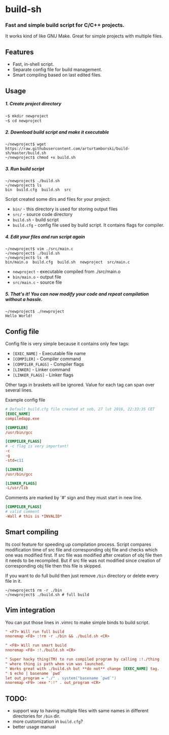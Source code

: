 build-sh
========
### Fast and simple build script for C/C++ projects.
It works kind of like GNU Make. Great for simple projects with multiple files.

## Features
  * Fast, in-shell script.
  * Separate config file for build management.
  * Smart compiling based on last edited files.

## Usage
##### 1. Create project directory
```bash
~$ mkdir newproject
~$ cd newproject
```


##### 2. Download build script and make it executable
```shell
~/newproject$ wget https://raw.githubusercontent.com/arturtamborski/build-sh/master/build.sh
~/newproject$ chmod +x build.sh
```


##### 3. Run build script
```
~/newproject$ ./build.sh
~/newproject$ ls
bin  build.cfg  build.sh  src
```
Script created some dirs and files for your project:
* `bin/`        - this directory is used for storing output files
* `src/`        - source code directory
* `build.sh`    - build script
* `build.cfg`   - config file used by build script. It contains flags for compiler.


##### 4. Edit your files and run script again
```
~/newproject$ vim ./src/main.c
~/newproject$ ./build.sh
~/newproject$ ls -R
bin/main.o  build.cfg  build.sh  newproject  src/main.c
```
* `newproject`  - executable compiled from ./src/main.o
* `bin/main.o`  - output file
* `src/main.c`  - source file


##### 5. That's it! You can now modify your code and repeat compilation without a hassle.
```
~/newproject$ ./newproject
Hello World!
```



## Config file
Config file is very simple because it contains only few tags:
  * `[EXEC_NAME]`       - Executable file name
  * `[COMPILER]`        - Compiler command
  * `[COMPILER_FLAGS]`  - Compiler flags
  * `[LINKER]`          - Linker command
  * `[LINKER_FLAGS]`    - Linker flags

Other tags in braskets will be ignored.
Value for each tag can span over several lines.

Example config file
```cfg
# Default build.cfg file created at sob, 27 lut 2016, 22:33:35 CET
[EXEC_NAME]
compiledapp.exe

[COMPILER]
/usr/bin/gcc

[COMPILER_FLAGS]
# -c flag is very important!
-c
-g
-std=c11

[LINKER]
/usr/bin/gcc

[LINKER_FLAGS]
-L/usr/lib
```


Comments are marked by '#' sign and they must start in new line.
```cfg
[COMPILER_FLAGS]
# valid comment
-Wall # this is *INVALID*
```


## Smart compiling
Its cool feature for speeding up compilation process.
Script compares modification time of src file and corresponding obj file
and checks which one was modified first.
If src file was modified after creation of obj file then it needs to be recompiled.
But if src file was not modified since creation of corresponding obj file then this file is skipped.

If you want to do full build then just remove `/bin` directory or delete every file in it.
```shell
~/newproject$ rm -r ./bin
~/newproject$ ./build.sh # full build
```


## Vim integration
You can put those lines in .vimrc to make simple binds to build script.
```cfg
" <F7> Will run full build
nnoremap <F8> :!rm -r ./bin && ./build.sh <CR>

" <F8> Will run smart build
nnoremap <F8> :!./build.sh <CR>

" Super hacky thing(TM) to run compiled program by calling :!./thing 
" where thing is path when vim was launched.
" Works great with ./build.sh but **do not** change [EXEC_NAME] tag.
" $ echo | basename `pwd`
let out_program = "./" . system("basename `pwd`")
nnoremap <F9> :exe ":!" . out_program <CR>
```

## TODO:
 * support way to having multiple files with same names in different directories for `/bin` dir.
 * more customization in `build.cfg`?
 * better usage manual

